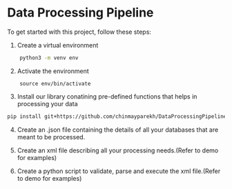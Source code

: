 # Data Processing Pipeline
To get started with this project, follow these steps:
1. Create a virtual environment
```bash 
    python3 -m venv env
```

2. Activate the environment
```
    source env/bin/activate
```

3. Install our library conatining pre-defined functions that helps in processing your data

```bash 
pip install git+https://github.com/chinmayparekh/DataProcessingPipeline.git
```
4. Create an .json file containing the details of all your databases that are meant to be processed.

5. Create an xml file describing all your processing needs.(Refer to demo for examples)

6. Create a python script to validate, parse and execute the xml file.(Refer to demo for examples)
